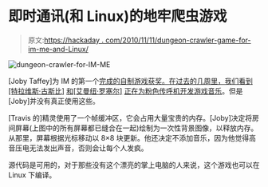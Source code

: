 # 即时通讯(和 Linux)的地牢爬虫游戏

> 原文:[https://hackaday . com/2010/11/11/dungeon-crawler-game-for-im-me-and-Linux/](https://hackaday.com/2010/11/11/dungeon-crawler-game-for-im-me-and-linux/)

![](../Images/124876b7552f385736065c6e9b7c1d52.png "dungeon-crawler-for-IM-ME")

[Joby Taffey]为 IM 的第一个[完成的自制游戏获奖。在过去的几周里，我们看到[特拉维斯·古斯比]](http://blog.hodgepig.org/2010/11/11/im-me-roguelike/) [和[艾曼纽·罗塞尔]](http://hackaday.com/2010/11/01/im-me-graphic-manipulation-using-sprites/) [正在为粉色传呼机开发游戏音乐](http://hackaday.com/2010/11/07/im-me-plays-music-in-preparation-for-gaming/)。但是[Joby]并没有真正使用这些。

[Travis 的]精灵使用了一个帧缓冲区，它会占用大量宝贵的内存。[Joby]决定将房间屏幕(上图中的所有屏幕都已缝合在一起)绘制为一次性背景图像，以释放内存。从那里，屏幕根据光标移动以 8×8 块更新。他还决定不添加音乐，因为他觉得高音压电无法发出声音，否则会让每个人发疯。

源代码是可用的，对于那些没有这个漂亮的掌上电脑的人来说，这个游戏也可以在 Linux 下编译。